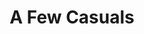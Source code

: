 ---
ee_id: '2215'
site: '1'
type: '2'
url: 2012-022-a-few-casuals
title: A Few Casuals
year: '2012'
display_year: '2012'
medium: Pink Ugg® footware, 99.9% pure lead ingots
dims: ''
pitch: "​Uggs with a lead ignot in them"
ps: ''
live_url: ''
related: "[120] 2011-114 A Few Casuals - 2011-114-a-few-casuals"
youtube: ''
related_code: ''
imgs: a-few-casuals-2012-022-full-1-skur2-database-ESJ.jpg
subheading: ''
download: ''
add_credit: ''
commission: ''
layout: things-i-made
---
